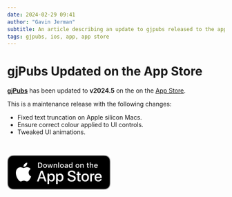 ```yaml
---
date: 2024-02-29 09:41
author: "Gavin Jerman"
subtitle: An article describing an update to gjpubs released to the app store.
tags: gjpubs, ios, app, app store
---
```


# gjPubs Updated on the App Store

[**gjPubs**](/projects/gjPubs) has been updated to **v2024.5** on the on the [App Store](https://apps.apple.com/gb/app/gjpubs/id6475642254?platform=iphone).  

This is a maintenance release with the following changes:
- Fixed text truncation on Apple silicon Macs.
- Ensure correct colour applied to UI controls.
- Tweaked UI animations.
<br>

[![download](/images/Download_on_the_App_Store_Badge_US-UK_RGB_blk_092917.svg)](https://apps.apple.com/gb/app/gjpubs/id6475642254?platform=iphone)
